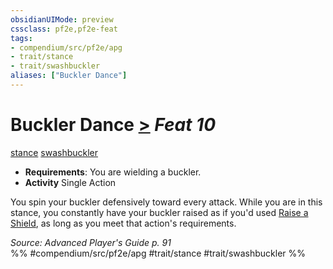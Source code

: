 ```yaml
---
obsidianUIMode: preview
cssclass: pf2e,pf2e-feat
tags:
- compendium/src/pf2e/apg
- trait/stance
- trait/swashbuckler
aliases: ["Buckler Dance"]
---
```

# Buckler Dance  [>](../../rules/core-rulebook/chapter-9-playing-the-game.md#Actions "Single Action") *Feat 10*  
[stance](../../rules/traits/stance.md)  [swashbuckler](../../rules/traits/swashbuckler-apg.md)  

- **Requirements**: You are wielding a buckler.
- **Activity** Single Action

You spin your buckler defensively toward every attack. While you are in this stance, you constantly have your buckler raised as if you'd used [Raise a Shield](../../rules/actions/raise-a-shield.md), as long as you meet that action's requirements.

*Source: Advanced Player's Guide p. 91*  
%% #compendium/src/pf2e/apg #trait/stance #trait/swashbuckler %%